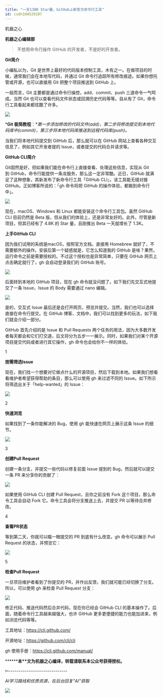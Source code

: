```yaml
---
title: "一天1300 Star量，GitHub上新官方命令行工具"
id: csdn104529107
---
```


机器之心

**机器之心编辑部**

> 不想用命令行操作 GitHub 的开发者，不是好的开发者。

**Git简介**

小编私以为，Git 是世界上最好的代码版本控制工具，木有之一。在做项目的时候，通常我们会在本地写代码，并通过 Git 命令行追踪所有修改痕迹。如果你想托管或开源，也可以直接用 Git 把整个项目推送到 GitHub 上。

一般而言，Git 主要都是通过命令行操控，add、commit、push 三道命令一气呵成。当然 Git 也可以查看代码文件状态或回溯历史代码等等。自从有了 Git，命令行工具看起来都炫酷了许多。

![](../img/e062eac82629765a63ae70f248f96d85.png)

***Git 极简教程**：**第一步添加修改的代码文件(add)，第二步将修改提交到本地代码库中(commit)，第三步将本地代码库推送到远程代码库(push)。*

当我们将本地代码提交到 GitHub 后，那么就可以在 GitHub 网站上查看各种交互信息了，例如其它开发者提的 Issue，或者提交的代码合并请求等。

**GitHub CLI简介**

Git固然是好，但如果我们能在命令行上直接查看、处理这些信息，实现从 Git 到 GitHub，命令行能提供一条龙服务，那么这一定非常酷。近日，GitHub 就满足了这种想象，其新发布了新命令行工具「GitHub CLI」，该工具能无缝对接 GitHub。正如博客所说的：「gh 命令将把 GitHub 的操作体验，都搬到命令行中」。

![](../img/308c14f139f2e505ea8ee5ad29c77557.png)

现在，macOS、Windows 和 Linux 都能安装这个命令行工具包。虽然 GitHub CLI 目前仍然是 Beta 版，但从我们的体验上，还是非常友好的。此外，尽管是新项目，但其已经有了 4.8K 的 Star 量，且刚推出 Beta 一天就增长了 1.3K。

******上手GitHub CLI******

因为我们试用的系统是macOS，按照官方文档，直接用 Homebrew 就好了，不需要额外的操作。安装后第一个疑惑就是，它怎么知道我的 GitHub 是啥？果然，运行命令之前是需要授权的。不过这个授权也是异常简单，只要在 GitHub 网页上点击确定就行了，gh 会自动登录我们的 GitHub 账号。

![](../img/51a1ab40dc7ce01e37f0a06df34551f6.png)

后面转到本地的 GitHub 项目，现在 gh 命令就没问题了。如下我们先交互式地提交了一条 Issue，Issue 的 Body 需要通过 nano 编辑。

![](../img/84ac9a48b94620119db441ffd00006f1.png)

是的，交互式 Issue 最后还是会打开网页，预览并提交。当然，我们也可以选择直接在命令行提交。在 GitHub 博客、文档中，我们可以找到更多的玩法，如下我们就会介绍一部分。

GitHub 首先介绍的是 Issue 和 Pull Requests 两个任务的用法，因为大多数开发者每天都会和它们打交道，后文将分为五步一一展示。同时，如果我们对某个开源项目提交代码或者进行其它操作，gh 命令也会给你不一样的体验。

1

**按需筛选Issue**

现在，我们找一个想要对它做点什么的开源项目，然后下载到本地。如果我们想看看维护者希望获得帮助的条目，那么可以使用 gh 来过滤不同的 Issue。如下所示将筛选出关于「help-wanted」的 Issue：

![](../img/9ff9fd803a7ffe40d3285b19e15b636c.png)

2

**快速浏览**

如果找到了一条你能解决的 Bug，使用 gh 能快速在网页上展示这条 Issue 的细节。

![](../img/3bef97254a4aa6fb34d9afaf36427d8f.png)

3

**创建Pull Request**

创建一条分支，并提交一些代码以修复前面 Issue 提到的 Bug，然后就可以提交一条 PR 来分享你的贡献了：

![](../img/14be7d103ed173cc47a6315f5b8db43d.png)

如果使用 GitHub CLI 创建 Pull Request，且你之前没有 Fork 这个项目，那么命令工具会自动 Fork 它。命令工具会将分支推送上去，并提交 PR 以等待合并修改。

4

**查看PR状态**

等到第二天，你就可以瞄一眼提交的 PR 到底有什么改变。gh 命令可以展示 Pull Request 的状态，并预览它：

![](../img/ba58bcfd7fdc14fd59072189476f790a.png)

5

****检查Pull Request****

一旦项目维护者看到了你提交的 PR，并作出反馈，我们就可能已经切换了分支。所以，可以使用 gh 来检查 Pull Request 分支：

![](../img/e643dd957a7b9b3508be4d945bfd32d4.png)

修正代码、推送代码然后合并代码，现在你已经会 GitHub CLI 的基本操作了。后面，随着命令行工具越来越强大，也许 GitHub 更多更便捷的能力也能加进来，例如浏览代码等等。

工具地址：https://cli.github.com/

开源地址：https://github.com/cli/cli

gh 使用手册：https://cli.github.com/manual/

********本****文为机器之心编译，**转载请联系本公众号获得授权****。**

✄------------------------------

*AI学习路线和优质资源，在后台回复"AI"获取*

![](../img/ac1260bd6d55ebcd4401293b8b1ef5ff.png)